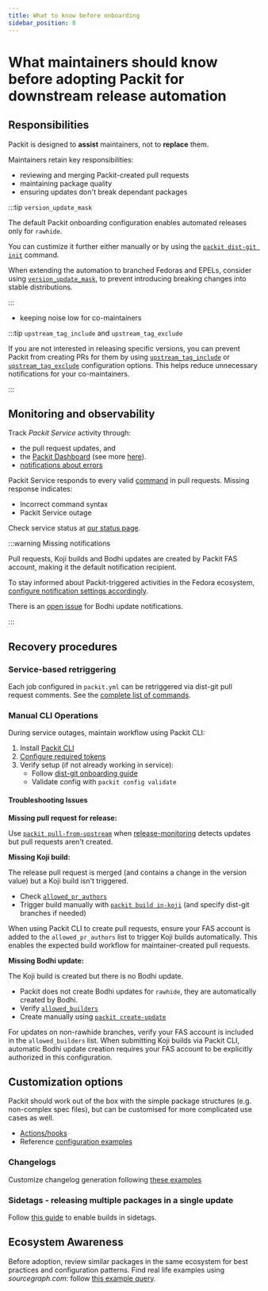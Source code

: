 ```yaml
---
title: What to know before onboarding
sidebar_position: 8
---
```

# What maintainers should know before adopting Packit for downstream release automation 

## Responsibilities

Packit is designed to **assist** maintainers, not to **replace** them.

Maintainers retain key responsibilities:
- reviewing and merging Packit-created pull requests
- maintaining package quality
- ensuring updates don't break dependant packages

:::tip `version_update_mask`

The default Packit onboarding configuration enables automated releases only for `rawhide`.

You can custimize it further either manually or by using the [`packit dist-git init`](https://packit.dev/docs/cli/dist-git/init) command. 

When extending the automation to branched Fedoras and EPELs, consider using [`version_update_mask`](https://packit.dev/docs/configuration#version_update_mask), to prevent introducing breaking changes into stable distributions.

:::

- keeping noise low for co-maintainers

:::tip `upstream_tag_include` and `upstream_tag_exclude`

If you are not interested in releasing specific versions, you can prevent Packit from creating PRs for them by using [`upstream_tag_include`](https://packit.dev/docs/configuration#upstream_tag_include) or [`upstream_tag_exclude`](https://packit.dev/docs/configuration#upstream_tag_exclude) configuration options. This helps reduce unnecessary notifications for your co-maintainers.

:::

## Monitoring and observability

Track *Packit Service* activity through:
- the pull request updates, and 
- the [Packit Dashboard](https://dashboard.packit.dev/) (see more [here](https://packit.dev/docs/fedora-releases-guide/dist-git-onboarding#ui)).
- [notifications about errors](https://packit.dev/docs/fedora-releases-guide/dist-git-onboarding#notifications-about-errors)

Packit Service responds to every valid [command](https://github.com/packit/packit.dev/pull/1004#discussion_r1971305820) in pull requests. Missing response indicates:
- Incorrect command syntax
- Packit Service outage

Check service status at [our status page](https://status.packit.dev/).

:::warning Missing notifications

Pull requests, Koji builds and Bodhi updates are created by Packit FAS account, making it the default notification recipient.

To stay informed about Packit-triggered activities in the Fedora ecosystem, [configure notification settings accordingly](https://packit.dev/docs/fedora-releases-guide/fedora-notifications).

There is an [open issue](https://github.com/packit/packit-service/issues/2404) for Bodhi update notifications.

:::

## Recovery procedures

### Service-based retriggering

Each job configured in `packit.yml` can be retriggered via dist-git pull request comments. See the [complete list of commands](https://packit.dev/docs/fedora-releases-guide/dist-git-onboarding#retriggering).

### Manual CLI Operations

During service outages, maintain workflow using Packit CLI:

1. Install [Packit CLI](https://packit.dev/docs/cli)
2. [Configure required tokens](https://packit.dev/docs/configuration#user-configuration-file)
3. Verify setup (if not already working in service):
   - Follow [dist-git onboarding guide](https://packit.dev/docs/fedora-releases-guide/dist-git-onboarding)
   - Validate config with `packit config validate`

#### Troubleshooting Issues

**Missing pull request for release:**

Use [`packit pull-from-upstream`](https://packit.dev/docs/cli/pull-from-upstream) when [release-monitoring](https://release-monitoring.org/) detects updates but pull requests aren't created.

**Missing Koji build:**

The release pull request is merged (and contains a change in the version value) but a Koji build isn't triggered.

- Check [`allowed_pr_authors`](https://packit.dev/docs/configuration/downstream/koji_build#optional-parameters)
- Trigger build manually with [`packit build in-koji`](https://packit.dev/docs/cli/build/in-koji) (and specify dist-git branches if needed)

When using Packit CLI to create pull requests, ensure your FAS account is added to the `allowed_pr_authors` list to trigger Koji builds automatically. This enables the expected build workflow for maintainer-created pull requests.

**Missing Bodhi update:**

The Koji build is created but there is no Bodhi update.

- Packit does not create Bodhi updates for `rawhide`, they are automatically created by Bodhi.
- Verify [`allowed_builders`](https://packit.dev/docs/configuration/downstream/bodhi_update#optional-parameters)
- Create manually using [`packit create-update`](https://packit.dev/docs/cli/create-update)

For updates on non-rawhide branches, verify your FAS account is included in the `allowed_builders` list. When submitting Koji builds via Packit CLI, automatic Bodhi update creation requires your FAS account to be explicitly authorized in this configuration.

## Customization options

Packit should work out of the box with the simple package structures (e.g. non-complex spec files), but can be customised for more complicated use cases as well.

- [Actions/hooks](https://packit.dev/docs/configuration/actions)
- Reference [configuration examples](https://packit.dev/docs/configuration/examples#examples-for-actions)

### Changelogs
Customize changelog generation following [these examples](https://packit.dev/docs/configuration/examples#custom-changelog-generation)

### Sidetags - releasing multiple packages in a single update
Follow [this guide](https://packit.dev/docs/fedora-releases-guide/releasing-multiple-packages) to enable builds in sidetags.

## Ecosystem Awareness

Before adoption, review similar packages in the same ecosystem for best practices and configuration patterns.
Find real life examples using *sourcegraph.com*: follow [this example query](https://sourcegraph.com/search?q=context:global+file:%5Epackit%5C.yaml%24+&patternType=keyword&sm=0).